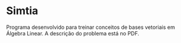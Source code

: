 # Simtia

Programa desenvolvido para treinar conceitos de bases vetoriais em Álgebra Linear.
A descrição do problema está no PDF.
